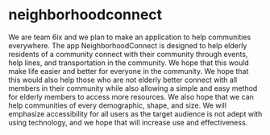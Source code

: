 # neighborhoodconnect
We are team 6ix and we plan to make an application to help communities everywhere. The app NeighborhoodConnect is designed to help elderly residents of a community connect with their community through events, help lines, and transportation in the community. We hope that this would make life easier and better for everyone in the community.
    We hope that this would also help those who are not elderly better connect with all members in their community while also allowing a simple and easy method for elderly members to access more resources. We also hope that we can help communities of every demographic, shape, and size. We will emphasize accessibility for all users as the target audience is not adept with using technology, and we hope that will increase use and effectiveness.
